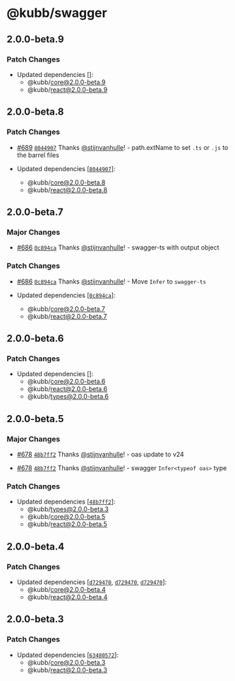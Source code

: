 # @kubb/swagger

## 2.0.0-beta.9

### Patch Changes

- Updated dependencies []:
  - @kubb/core@2.0.0-beta.9
  - @kubb/react@2.0.0-beta.9

## 2.0.0-beta.8

### Patch Changes

- [#689](https://github.com/kubb-project/kubb/pull/689) [`8044907`](https://github.com/kubb-project/kubb/commit/8044907f560f1e9a6120df259568b9213a4f1e4a) Thanks [@stijnvanhulle](https://github.com/stijnvanhulle)! - path.extName to set `.ts` or `.js` to the barrel files

- Updated dependencies [[`8044907`](https://github.com/kubb-project/kubb/commit/8044907f560f1e9a6120df259568b9213a4f1e4a)]:
  - @kubb/core@2.0.0-beta.8
  - @kubb/react@2.0.0-beta.8

## 2.0.0-beta.7

### Major Changes

- [#686](https://github.com/kubb-project/kubb/pull/686) [`0c894ca`](https://github.com/kubb-project/kubb/commit/0c894ca935045272a3427ed5646a83184646e354) Thanks [@stijnvanhulle](https://github.com/stijnvanhulle)! - swagger-ts with output object

### Patch Changes

- [#686](https://github.com/kubb-project/kubb/pull/686) [`0c894ca`](https://github.com/kubb-project/kubb/commit/0c894ca935045272a3427ed5646a83184646e354) Thanks [@stijnvanhulle](https://github.com/stijnvanhulle)! - Move `Infer` to `swagger-ts`

- Updated dependencies [[`0c894ca`](https://github.com/kubb-project/kubb/commit/0c894ca935045272a3427ed5646a83184646e354)]:
  - @kubb/core@2.0.0-beta.7
  - @kubb/react@2.0.0-beta.7

## 2.0.0-beta.6

### Patch Changes

- Updated dependencies []:
  - @kubb/core@2.0.0-beta.6
  - @kubb/react@2.0.0-beta.6
  - @kubb/types@2.0.0-beta.6

## 2.0.0-beta.5

### Major Changes

- [#678](https://github.com/kubb-project/kubb/pull/678) [`48b7ff2`](https://github.com/kubb-project/kubb/commit/48b7ff246a3459bb7a9be6d430407c2538d3b2eb) Thanks [@stijnvanhulle](https://github.com/stijnvanhulle)! - oas update to v24

- [#678](https://github.com/kubb-project/kubb/pull/678) [`48b7ff2`](https://github.com/kubb-project/kubb/commit/48b7ff246a3459bb7a9be6d430407c2538d3b2eb) Thanks [@stijnvanhulle](https://github.com/stijnvanhulle)! - swagger `Infer<typeof oas>` type

### Patch Changes

- Updated dependencies [[`48b7ff2`](https://github.com/kubb-project/kubb/commit/48b7ff246a3459bb7a9be6d430407c2538d3b2eb)]:
  - @kubb/types@2.0.0-beta.3
  - @kubb/core@2.0.0-beta.5
  - @kubb/react@2.0.0-beta.5

## 2.0.0-beta.4

### Patch Changes

- Updated dependencies [[`d729470`](https://github.com/kubb-project/kubb/commit/d729470b74121eef6776649654921ce61b35da51), [`d729470`](https://github.com/kubb-project/kubb/commit/d729470b74121eef6776649654921ce61b35da51), [`d729470`](https://github.com/kubb-project/kubb/commit/d729470b74121eef6776649654921ce61b35da51)]:
  - @kubb/core@2.0.0-beta.4
  - @kubb/react@2.0.0-beta.4

## 2.0.0-beta.3

### Patch Changes

- Updated dependencies [[`63480572`](https://github.com/kubb-project/kubb/commit/634805723409381eace8e68fd5f2eab6f737dd7a)]:
  - @kubb/core@2.0.0-beta.3
  - @kubb/react@2.0.0-beta.3

